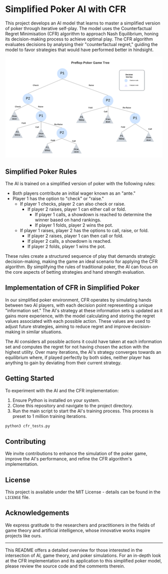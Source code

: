 
# Simplified Poker AI with CFR

This project develops an AI model that learns to master a simplified version of poker through iterative self-play. The model uses the Counterfactual Regret Minimisation (CFR) algorithm to approach Nash Equilibrium, honing its decision-making process to achieve optimal play. The CFR algorithm evaluates decisions by analysing their "counterfactual regret," guiding the model to favor strategies that would have performed better in hindsight.

![Preflop Poker Game Tree](/preflop%20poker%20decision%20tree.png "preflop poker game decision treee")

## Simplified Poker Rules

The AI is trained on a simplified version of poker with the following rules:

- Both players contribute an initial wager known as an "ante."
- Player 1 has the option to "check" or "raise."
  - If player 1 checks, player 2 can also check or raise.
    - If player 2 raises, player 1 can either call or fold.
      - If player 1 calls, a showdown is reached to determine the winner based on hand rankings.
      - If player 1 folds, player 2 wins the pot.
  - If player 1 raises, player 2 has the options to call, raise, or fold.
    - If player 2 raises, player 1 can then call or fold.
    - If player 2 calls, a showdown is reached.
    - If player 2 folds, player 1 wins the pot.

These rules create a structured sequence of play that demands strategic decision-making, making the game an ideal scenario for applying the CFR algorithm. By simplifying the rules of traditional poker, the AI can focus on the core aspects of betting strategies and hand strength evaluation.

## Implementation of CFR in Simplified Poker

In our simplified poker environment, CFR operates by simulating hands between two AI players, with each decision point representing a unique "information set." The AI's strategy at these information sets is updated as it gains more experience, with the model calculating and storing the regret values associated with each possible action. These values are used to adjust future strategies, aiming to reduce regret and improve decision-making in similar situations.

The AI considers all possible actions it could have taken at each information set and computes the regret for not having chosen the action with the highest utility. Over many iterations, the AI's strategy converges towards an equilibrium where, if played perfectly by both sides, neither player has anything to gain by deviating from their current strategy.

## Getting Started

To experiment with the AI and the CFR implementation:

1. Ensure Python is installed on your system.
2. Clone this repository and navigate to the project directory.
3. Run the main script to start the AI's training process. This process is preset to 1 million training iterations.

```bash
python3 cfr_tests.py
```

## Contributing

We invite contributions to enhance the simulation of the poker game, improve the AI's performance, and refine the CFR algorithm's implementation.

## License

This project is available under the MIT License - details can be found in the `LICENSE` file.

## Acknowledgements

We express gratitude to the researchers and practitioners in the fields of game theory and artificial intelligence, whose innovative works inspire projects like ours.

---

This README offers a detailed overview for those interested in the intersection of AI, game theory, and poker simulations. For an in-depth look at the CFR implementation and its application to this simplified poker model, please review the source code and the comments therein.
